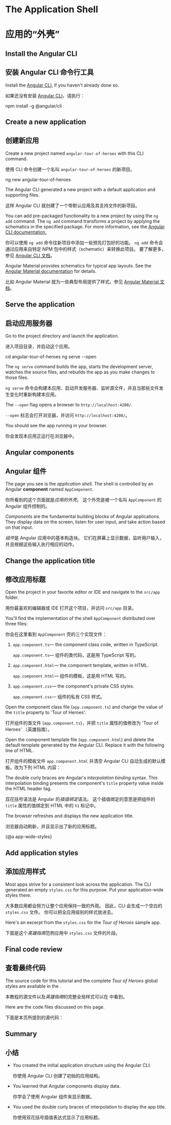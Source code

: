 # The Application Shell

# 应用的“外壳”

## Install the Angular CLI

## 安装 Angular CLI 命令行工具

 Install the [Angular CLI](https://github.com/angular/angular-cli), if you haven't already done so.

 如果还没有安装 [Angular CLI](https://github.com/angular/angular-cli)，请执行：

<code-example language="sh" class="code-shell">
  npm install -g @angular/cli
</code-example>  

## Create a new application

## 创建新应用

Create a new project named `angular-tour-of-heroes` with this CLI command.

使用 CLI 命令创建一个名叫 `angular-tour-of-heroes` 的新项目。

<code-example language="sh" class="code-shell">
  ng new angular-tour-of-heroes
</code-example> 

The Angular CLI generated a new project with a default application and supporting files. 

这样 Angular CLI 就创建了一个带默认应用及其支持文件的新项目。

<div class="alert is-helpful">

You can add pre-packaged functionality to a new project by using the `ng add` command. The `ng add` command transforms a project by applying the schematics in the specified package. 
For more information, see the [Angular CLI documentation.](https://github.com/angular/angular-cli/wiki/add "Angular CLI documentation") 

你可以使用 `ng add` 命令往新项目中添加一些预先打包好的功能。
`ng add` 命令会通过应用来自特定 NPM 包中的样式（schematic）来转换此项目。
要了解更多，参见 [Angular CLI 文档](https://github.com/angular/angular-cli/wiki/add "Angular CLI documentation")。

Angular Material provides schematics for typical app layouts. 
See the [Angular Material documentation](https://material.angular.io/guides "Angular Material documentation") for details.

比如 Angular Material 就为一些典型布局提供了样式。参见 [Angular Material 文档](https://material.angular.io/guides "Angular Material documentation")。

</div>

## Serve the application

## 启动应用服务器

Go to the project directory and launch the application.

进入项目目录，并启动这个应用。

<code-example language="sh" class="code-shell">
  cd angular-tour-of-heroes
  ng serve --open
</code-example>

<div class="alert is-helpful">

The `ng serve` command builds the app, starts the development server,
watches the source files, and rebuilds the app as you make changes to those files.

`ng serve` 命令会构建本应用、启动开发服务器、监听源文件，并且当那些文件发生变化时重新构建本应用。

The `--open` flag  opens a browser to `http://localhost:4200/`.

`--open` 标志会打开浏览器，并访问 `http://localhost:4200/`。

</div>

You should see the app running in your browser.

你会发现本应用正运行在浏览器中。

## Angular components

## Angular 组件

The page you see is the _application shell_.
The shell is controlled by an Angular **component** named `AppComponent`.

你所看到的这个页面就是*应用的外壳*。
这个外壳是被一个名叫 `AppComponent` 的 Angular 组件控制的。

_Components_ are the fundamental building blocks of Angular applications.
They display data on the screen, listen for user input, and take action based on that input.

*组件*是 Angular 应用中的基本构造块。
它们在屏幕上显示数据，监听用户输入，并且根据这些输入执行相应的动作。

## Change the application title

## 修改应用标题

Open the project in your favorite editor or IDE and navigate to the `src/app` folder.

用你最喜欢的编辑器或 IDE 打开这个项目，并访问 `src/app` 目录。

You'll find the implementation of the shell `AppComponent` distributed over three files:

你会在这里看到 `AppComponent` 壳的三个实现文件：

1. `app.component.ts`&mdash; the component class code, written in TypeScript. 

   `app.component.ts`&mdash; 组件的类代码，这是用 TypeScript 写的。

1. `app.component.html`&mdash; the component template, written in HTML.

   `app.component.html`&mdash; 组件的模板，这是用 HTML 写的。

1. `app.component.css`&mdash; the component's private CSS styles.

   `app.component.css`&mdash; 组件的私有 CSS 样式。

Open the component class file (`app.component.ts`) and change the value of the `title` property to 'Tour of Heroes'.

打开组件的类文件 (`app.component.ts`)，并把 `title` 属性的值修改为 'Tour of Heroes' （英雄指南）。

<code-example path="toh-pt0/src/app/app.component.ts" region="set-title" title="app.component.ts (class title property)" linenums="false">
</code-example>

Open the component template file (`app.component.html`) and
delete the default template generated by the Angular CLI.
Replace it with the following line of HTML.

打开组件的模板文件 `app.component.html` 并清空 Angular CLI 自动生成的默认模板。改为下列 HTML 内容：

<code-example path="toh-pt0/src/app/app.component.html" 
  title="app.component.html (template)" linenums="false">
</code-example>

The double curly braces are Angular's *interpolation binding* syntax. 
This interpolation binding presents the component's `title` property value 
inside the HTML header tag.

双花括号语法是 Angular 的*插值绑定*语法。
这个插值绑定的意思是把组件的 `title` 属性的值绑定到 HTML 中的 `h1` 标记中。

The browser refreshes and displays the new application title.

浏览器自动刷新，并且显示出了新的应用标题。

{@a app-wide-styles}

## Add application styles

## 添加应用样式

Most apps strive for a consistent look across the application.
The CLI generated an empty `styles.css` for this purpose.
Put your application-wide styles there.

大多数应用都会努力让整个应用保持一致的外观。
因此，CLI 会生成一个空白的 `styles.css` 文件。
你可以把全应用级别的样式放进去。

Here's an excerpt from the `styles.css` for the _Tour of Heroes_ sample app.

下面是这个*英雄指南*范例应用中 `styles.css` 文件的片段。

<code-example path="toh-pt0/src/styles.1.css" title="src/styles.css (excerpt)">
</code-example>

## Final code review

## 查看最终代码

The source code for this tutorial and the complete _Tour of Heroes_ global styles 
are available in the <live-example></live-example>. 

本教程的源文件以及*英雄指南*的完整全局样式可以在 <live-example></live-example> 中看到。

Here are the code files discussed on this page. 

下面是本页所提到的源代码：

<code-tabs>

  <code-pane title="src/app/app.component.ts" path="toh-pt0/src/app/app.component.ts">
  </code-pane>

  <code-pane title="src/app/app.component.html" path="toh-pt0/src/app/app.component.html">
  </code-pane>

  <code-pane 
    title="src/styles.css (excerpt)" 
    path="toh-pt0/src/styles.1.css">
  </code-pane>
</code-tabs>

## Summary

## 小结

* You created the initial application structure using the Angular CLI.

   你使用 Angular CLI 创建了初始的应用结构。

* You learned that Angular components display data.

   你学会了使用 Angular 组件来显示数据。

* You used the double curly braces of interpolation to display the app title.

   你使用双花括号插值表达式显示了应用标题。
